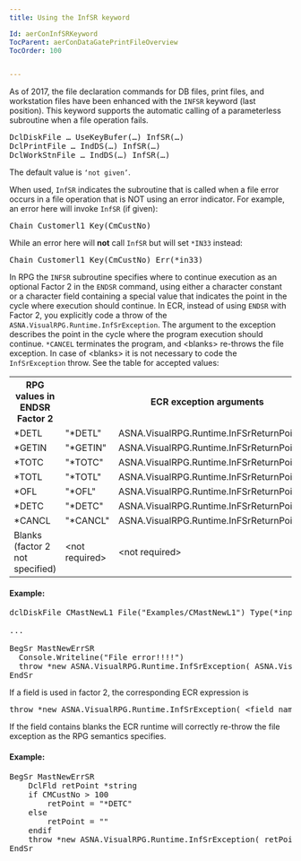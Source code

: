 ```yaml
---
title: Using the InfSR keyword

Id: aerConInfSRKeyword
TocParent: aerConDataGatePrintFileOverview
TocOrder: 100


---
```


As of 2017, the file declaration commands for DB files, print files, and workstation files have been enhanced with the <code>INFSR</code> keyword (last position). This keyword supports the automatic calling of a parameterless subroutine when a file operation fails. 
<pre>DclDiskFile … UseKeyBufer(…) InfSR(…)
DclPrintFile … IndDS(…) InfSR(…)
DclWorkStnFile … IndDS(…) InfSR(…)</pre>

The default value is <code>‘not given’</code>.

When used, <code>InfSR</code> indicates the subroutine that is called when a file error occurs in a file operation that is NOT using an error indicator. For example, an error here will invoke <code>InfSR</code> (if given): 
<pre>Chain Customerl1 Key(CmCustNo)</pre>

While an error here will **not** call <code>InfSR</code> but will set <code>*IN33</code> instead:
<pre>Chain Customerl1 Key(CmCustNo) Err(*in33)</pre>

In RPG the <code>INFSR</code> subroutine specifies where to continue execution as an optional Factor 2 in the <code>ENDSR</code> command, using either a character constant or a character field containing a special value that indicates the point in the cycle where execution should continue. In ECR, instead of using <code>ENDSR</code> with Factor 2, you explicitly code a throw of the <code>ASNA.VisualRPG.Runtime.InfSrException</code>. The argument to the exception describes the point in the cycle where the program execution should continue. <code>*CANCEL</code> terminates the program, and &lt;blanks&gt; re-throws the file exception. In case of &lt;blanks&gt; it is not necessary to code the <code>InfSrException</code> throw. See the table for accepted values: 
<table>
            <tr><th>RPG values in ENDSR Factor 2</th>	<th colspan="2">ECR exception arguments</th></tr>
            <tr><td>*DETL</td>	<td>"*DETL"</td>	<td>ASNA.VisualRPG.Runtime.InFSrReturnPoint.StarDetL</td></tr>
            <tr><td>*GETIN</td><td>	"*GETIN"</td><td>	ASNA.VisualRPG.Runtime.InFSrReturnPoint.StarGetIn</td></tr>
            <tr><td>*TOTC</td><td>	"*TOTC"	</td><td>ASNA.VisualRPG.Runtime.InFSrReturnPoint.StarTotC</td></tr>
            <tr><td>*TOTL</td><td>	"*TOTL"	</td><td>ASNA.VisualRPG.Runtime.InFSrReturnPoint.StarTotL</td></tr>
            <tr><td>*OFL</td><td>	"*OFL"	</td><td>ASNA.VisualRPG.Runtime.InFSrReturnPoint.StarOfL</td></tr>
            <tr><td>*DETC</td><td>	"*DETC"	</td><td>ASNA.VisualRPG.Runtime.InFSrReturnPoint.StarDetC</td></tr>
            <tr><td>*CANCL</td><td>	"*CANCL"</td><td>	ASNA.VisualRPG.Runtime.InFSrReturnPoint.StarCancel</td></tr>
            <tr><td>Blanks (factor 2 not specified)</td><td>	&lt;not required&gt;</td><td>	&lt;not required&gt;</td></tr>
</table>

#### Example:
<pre>dclDiskFile CMastNewL1 File("Examples/CMastNewL1") Type(*input) DB( myDb ) Designation(*primary) Org(*indexed) InfSR(MastNewErrSR)

...

BegSr MastNewErrSR
  Console.Writeline("File error!!!!")
  throw *new ASNA.VisualRPG.Runtime.InfSrException( ASNA.VisualRPG.Runtime.InFSrReturnPoint.StarTotC )
EndSr</pre>

If a field is used in factor 2, the corresponding ECR expression is 
<pre>throw *new ASNA.VisualRPG.Runtime.InfSrException( &lt;field name&gt; )</pre>

If the field contains blanks the ECR runtime will correctly re-throw the file exception as the RPG semantics specifies.

#### Example:
<pre>BegSr MastNewErrSR
    DclFld retPoint *string
    if CMCustNo > 100 
        retPoint = "*DETC"
    else
        retPoint = ""
    endif
    throw *new ASNA.VisualRPG.Runtime.InfSrException( retPoint )
EndSr</pre>

